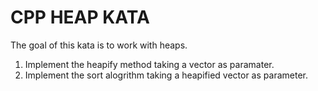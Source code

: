# CPP HEAP KATA #

The goal of this kata is to work with heaps.
1. Implement the heapify method taking a vector as paramater.
2. Implement the sort alogrithm taking a heapified vector as parameter.
